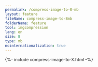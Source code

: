 ```yaml
---
permalink: /compress-image-to-8-mb
layout: feature
fileName: compress-image-to-8mb
folderName: feature
tool: imgcompression
lang: en
size: 8
type: mb
nointernationalization: true
---
```

{%- include compress-image-to-X.html -%}       

